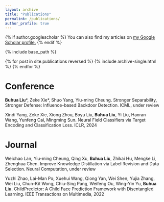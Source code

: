 ```yaml
---
layout: archive
title: "Publications"
permalink: /publications/
author_profile: true
---
```


{% if author.googlescholar %}
  You can also find my articles on <u><a href="{{author.googlescholar}}">my Google Scholar profile</a>.</u>
{% endif %}

{% include base_path %}

{% for post in site.publications reversed %}
  {% include archive-single.html %}
{% endfor %}

**Conference**
======
**Buhua Liu***, Zeke Xie*, Shuo Yang, Yiu-ming Cheung. Stronger Separability, Stronger Defense: Influence-based Backdoor Detection. ICML, under review 

Xindi Yang, Zeke Xie, Xiong Zhou, Boyu Liu, **Buhua Liu**, Yi Liu, Haoran Wang, Yunfeng Cai, Mingming Sun. Neural Field Classifiers via Target Encoding and Classification Loss. ICLR, 2024

**Journal**
=====
Weichao Lan, Yiu-ming Cheung, Qing Xu, **Buhua Liu**, Zhikai Hu, Mengke Li, Zhenghua Chen. Improve Knowledge Distillation via Label Revision and Data Selection.  Neural Computation, under review

Yuzhi Zhao, Lai-Man Po, Xuehui Wang, Qiong Yan, Wei Shen, Yujia Zhang, Wei Liu, Chun-Kit Wong, Chiu-Sing Pang, Weifeng Ou, Wing-Yin Yu, **Buhua Liu**. ChildPredictor: A Child Face Prediction Framework with Disentangled Learning. IEEE Transactions on Multimedia, 2022
